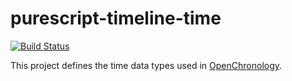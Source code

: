 # purescript-timeline-time

[![Build Status](https://travis-ci.org/openchronology/purescript-timeline-time.svg?branch=master)](https://travis-ci.org/openchronology/purescript-timeline-time)

This project defines the time data types used in [OpenChronology](https://openchrono.io).
